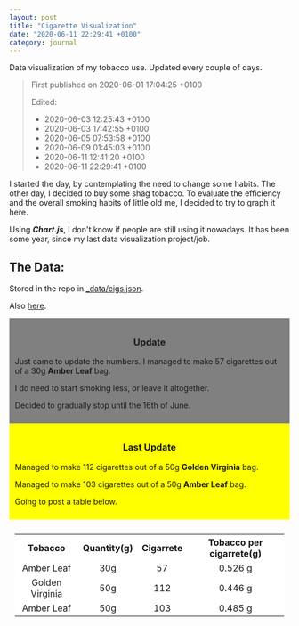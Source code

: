 ```yaml
---
layout: post
title: "Cigarette Visualization"
date: "2020-06-11 22:29:41 +0100"
category: journal
---
```


Data visualization of my tobacco use.
Updated every couple of days.

> First published on 2020-06-01 17:04:25 +0100
>
> Edited:
> - 2020-06-03 12:25:43 +0100
> - 2020-06-03 17:42:55 +0100
> - 2020-06-05 07:53:58 +0100
> - 2020-06-09 01:45:03 +0100
> - 2020-06-11 12:41:20 +0100
> - 2020-06-11 22:29:41 +0100

I started the day, by contemplating the need to change some habits. The other
day, I decided to buy some shag tobacco. To evaluate the efficiency and the
overall smoking habits of little old me, I decided to try to graph it here.

Using ***Chart.js***, I don't know if people are still using it nowadays. It
has been some year, since my last data visualization project/job.


<canvas id="cigaretteViz"></canvas>
<script src="/res/chart.js"></script>

<script>
	var ctx = document.getElementById('cigaretteViz').getContext('2d');
	var options = {
		title: {
			display: true,
			text: 'My smoking statistics'
		},
		legend: {
			position: 'bottom'
		},
		tooltips: {
			mode: 'index',
			intersect: false
		},
		hover: {
			mode: 'nearest',
			intersect: true
		},
		scales: {
			xAxes: [{
				display: true,
				scaleLabel: {
					display: true,
					labelString: 'Days'
				}
			}],
			yAxes: [{
				display: true,
				scaleLabel: {
					display: true,
					labelString: 'Number of Cigarettes'
				}
			}]
		}
	};

	{% assign series = site.data.cigs.series %}
	var series = {{series | jsonify}};
	/* bump apropriately by property name */
	function bap(pname) {
		return series.map(function(e) {
			return (e[pname]? e[pname]: 0);
		});
	};

	var smoked = {
		label: 'Smoked',
		borderColor: 'purple',
		cubicInterpolationMode: 'monotone',
		data: bap('smoked')
	};
	var savg = [];
	smoked.data.reduce(((a, b, i) => {
		savg[i] = Math.round((a + b) / (i + 1) * 10) / 10;
		return a + b;
	}), 0);
	var avg_smoked = {
		label: 'Average smoked',
		borderColor: 'blue',
		fill: false,
		borderDash: [5, 5],
		cubicInterpolationMode: 'monotone',
		data: savg
	};
	var marlboro = {
		label: 'Marlboro',
		borderColor: 'red',
		fill: false,
		cubicInterpolationMode: 'monotone',
		data: bap('marlboro')
	};
	var amber = {
		label: 'Amber leaf',
		borderColor: 'yellow',
		fill: false,
		cubicInterpolationMode: 'monotone',
		data: bap('amber')
	};
	var bummed = {
		label: 'Bummed',
		borderColor: 'black',
		fill: false,
		cubicInterpolationMode: 'monotone',
		data: bap('bummed')
	};
	var golden = {
		label: 'Golden Virginia',
		borderColor: 'green',
		fill: false,
		cubicInterpolationMode: 'monotone',
		data: bap('golden')
	};
	var port_red = {
		label: 'Portuguese Red',
		borderColor: 'pink',
		fill: false,
		cubicInterpolationMode: 'monotone',
		data: bap('portuguese_red')
	};
	var camel = {
		label: 'Camel',
		borderColor: 'orange',
		fill: false,
		cubicInterpolationMode: 'monotone',
		data: bap('camel')
	};


	var chart = new Chart(ctx, {
		type: 'line',
		data: {
			labels: bap('day'),
			datasets: [smoked, avg_smoked, marlboro, amber, bummed, golden,
			port_red, camel]
		},
		options
	});
</script>




## The Data:

Stored in the repo in [\_data/cigs.json](https://github.com/cpmachado/cpmachado.github.io/blob/master/_data/cigs.json).

Also [here](/res/cigs.json).

<div style="background:grey;padding:10px">
	<h3 style="text-align:center"> Update </h3>
	<p> Just came to update the numbers. I managed to make 57 cigarettes out of
	a 30g <b>Amber Leaf</b> bag.</p>
	<p>I do need to start smoking less, or leave it altogether.</p>
	<p>Decided to gradually stop until the 16th of June.</p>
</div>

<div style="background:yellow;padding:10px">
	<h3 style="text-align:center"> Last Update </h3>
	<p> Managed to make 112 cigarettes out of
	a 50g <b>Golden Virginia</b> bag.</p>
	<p> Managed to make 103 cigarettes out of
	a 50g <b>Amber Leaf</b> bag.</p>
	<p> Going to post a table below.</p>
</div>

<div style="padding:10px">
	<table style="background:white;text-align:center">
		<tr>
			<th>
				Tobacco
			</th>
			<th>
				Quantity(g)
			</th>
			<th>
				Cigarrete
			</th>
			<th>
				Tobacco per cigarrete(g)
			</th>
		</tr>
		<tr>
			<td>
				Amber Leaf
			</td>
			<td>
				30g
			</td>
			<td>
				57
			</td>
			<td>
				0.526 g
			</td>
		</tr>
		<tr>
			<td>
				Golden Virginia
			</td>
			<td>
				50g
			</td>
			<td>
				112
			</td>
			<td>
				0.446 g
			</td>
		</tr>
		<tr>
			<td>
				Amber Leaf
			</td>
			<td>
				50g
			</td>
			<td>
				103
			</td>
			<td>
				0.485 g
			</td>
		</tr>
	</table>
</div>
